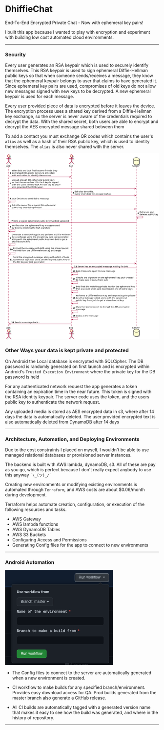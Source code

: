 # DhiffieChat

End-To-End Encrypted Private Chat - Now with ephemeral key pairs!

I built this app because I wanted to play with encryption and experiment with building low cost automated cloud
environments.

---

### Security

Every user generates an RSA keypair which is used to securely identify themselves. This RSA keypair is used to sign 
ephemeral Diffie-Hellman public keys so that when someone sends/receives a message, they know that the ephemeral keypair 
belongs to user that claims to have generated it. Since ephemeral key pairs are used, compromises of old keys do not 
allow new messages signed with new keys to be decrypted. A new ephemeral keypair is used for each message.

Every user provided piece of data is encrypted before it leaves the device. The encryption process uses a shared key
derived from a Diffie-Hellman key exchange, so the server is never aware of the credentials required to decrypt the
data. With the shared secret, both users are able to encrypt and decrypt the AES encrypted message shared between them

To add a contact you must exchange QR codes which contains the user's `alias` as well as a hash of their RSA public
key, which is used to identity themselves. The `alias` is also never shared with the server.

![Message Sending and Receiving Flow](readme/MessageProtocol.png)

### Other Ways your data is kept private and protected

On Android the Local database is encrypted with SQLCipher. The DB password is randomly generated on first launch and
is encrypted within Android's `Trusted Execution Environment` where the private key for the DB password is held


For any authenticated network request the app generates a token containing an expiration time in the near future. This
token is signed with the RSA identity keypair. The server code uses the token, and the users public key to 
authenticate the network request.


Any uploaded media is stored as AES encrypted data in s3, where after 14 days the data is automatically deleted.
The user provided encrypted text is also automatically deleted from DynamoDB after 14 days

---

### Architecture, Automation, and Deploying Environments

Due to the cost constraints I placed on myself, I wouldn't be able to use managed relational databases or provisioned
server instances.

The backend is built with AWS lambda, dynamoDB, s3. All of these are pay as you go, which is perfect because I don't really
expect anybody to use this anyway `¯\_(ツ)_/¯`

Creating new environments or modifying existing environments is automated through `Terraform`, and AWS costs are about
$0.06/month during development.

Terraform helps automate creation, configuration, or execution of the following resources and tasks.

* AWS Gateway
* AWS lambda functions
* AWS DynamoDB Tables
* AWS S3 Buckets
* Configuring Access and Permissions
* Generating Config files for the app to connect to new environments

---

### Android Automation

![Input for CI build workflow](readme/androidWorkflowInputs.png)

* The Config files to connect to the server are automatically generated when a new environment is created.


* CI workflow to make builds for any specified branch/environment. Provides easy download access for QA. Prod builds generated
  from the master branch also generate a GitHub release.


* All CI builds are automatically tagged with a generated version name that makes it easy to see how the build was
  generated, and where in the history of repository.

---